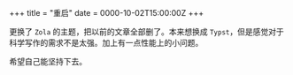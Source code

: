 +++
title = "重启"
date = 0000-10-02T15:00:00Z
+++

更换了 `Zola` 的主题，把以前的文章全部删了。本来想换成 `Typst`，但是感觉对于科学写作的需求不是太强。加上有一点性能上的小问题。

希望自己能坚持下去。
